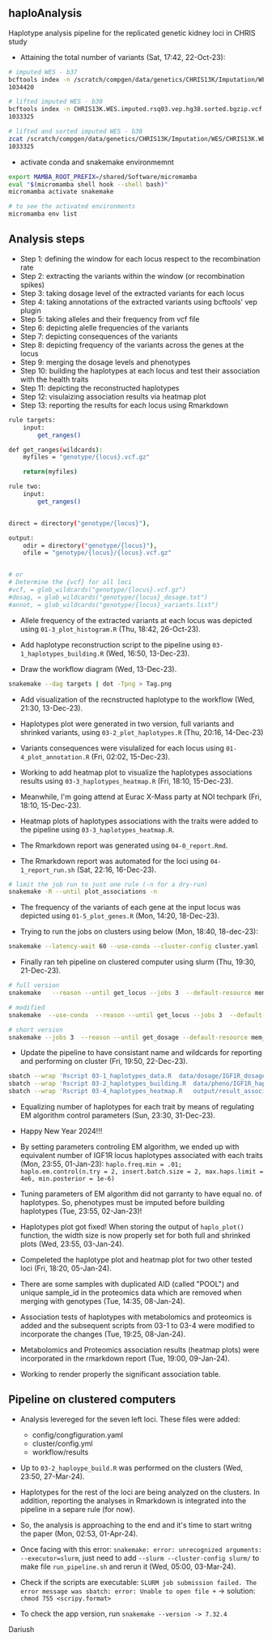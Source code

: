 ## haploAnalysis
Haplotype analysis pipeline for the replicated genetic kidney loci in CHRIS study

- Attaining the total number of variants (Sat, 17:42, 22-Oct-23):
 
```bash
# imputed WES - b37
bcftools index -n /scratch/compgen/data/genetics/CHRIS13K/Imputation/WES/CHRIS13K.WES.imputed.rsq03.vep.vcf.gz
1034420

# lifted imputed WES - b38
bcftools index -n CHRIS13K.WES.imputed.rsq03.vep.hg38.sorted.bgzip.vcf.gz
1033325

# lifted and sorted imputed WES - b38
zcat /scratch/compgen/data/genetics/CHRIS13K/Imputation/WES/CHRIS13K.WES.imputed.rsq03.vep.hg38.zip.vcf.gz | cut -f1-3 | grep -v "#" | wc -l
1033325
```

- activate conda and snakemake environmemnt

```bash
export MAMBA_ROOT_PREFIX=/shared/Software/micromamba
eval "$(micromamba shell hook --shell bash)"
micromamba activate snakemake

# to see the activated environments
micromamba env list
```
## Analysis steps
- Step 1: defining the window for each locus respect to the recombination rate
- Step 2: extracting the variants within the window (or recombination spikes)
- Step 3: taking dosage level of the extracted variants for each locus
- Step 4: taking annotations of the extracted variants using bcftools' vep plugin
- Step 5: taking alleles and their frequency from vcf file
- Step 6: depicting alelle frequencies of the variants
- Step 7: depicting consequences of the variants
- Step 8: depicting frequency of the variants across the genes at the locus
- Step 9: merging the dosage levels and phenotypes
- Step 10: building the haplotypes at each locus and test their association with the health traits
- Step 11: depicting the reconstructed haplotypes
- Step 12: visulaizing association results via heatmap plot
- Step 13: reporting the results for each locus using Rmarkdown

```bash
rule targets:
	input:
		get_ranges()

def get_ranges(wildcards):
	myfiles = "genotype/{locus}.vcf.gz"

	return(myfiles)

rule two:
	input:
		get_ranges()


direct = directory("genotype/{locus}"),

output:
	odir = directory("genotype/{locus}"),
	ofile = "genotype/{locus}/{locus}.vcf.gz"


# or 
# Determine the {vcf} for all loci
#vcf, = glob_wildcards("genotype/{locus}.vcf.gz")
#dosag, = glob_wildcards("genotype/{locus}_dosage.txt")
#annot, = glob_wildcards("genotype/{locus}_variants.list")

```
- Allele frequency of the extracted variants at each locus was depicted using `01-3_plot_histogram.R` (Thu, 18:42, 26-Oct-23).

- Add haplotype reconstruction script to the pipeline using `03-1_haplotypes_building.R` (Wed, 16:50, 13-Dec-23).

- Draw the workflow diagram (Wed, 13-Dec-23).

```bash
snakemake --dag targets | dot -Tpng > Tag.png
```

- Add visualization of the recnstructed haplotype to the workflow (Wed, 21:30, 13-Dec-23).

- Haplotypes plot were generated in two version, full variants and shrinked variants, using `03-2_plot_haplotypes.R` (Thu, 20:16, 14-Dec-23)

- Variants consequences were visulalized for each locus using `01-4_plot_annotation.R` (Fri, 02:02, 15-Dec-23).

- Working to add heatmap plot to visualize the haplotypes associations results using `03-3_haplotypes_heatmap.R` (Fri, 18:10, 15-Dec-23).

- Meanwhile, I'm going attend at Eurac X-Mass party at NOI techpark (Fri, 18:10, 15-Dec-23).

- Heatmap plots of haplotypes associations with the traits were added to the pipeline using `03-3_haplotypes_heatmap.R`.

- The Rmarkdown report was generated using `04-0_report.Rmd`.

- The Rmarkdown report was automated for the loci using `04-1_report_run.sh` (Sat, 22:16, 16-Dec-23).

```bash
# limit the job run to just one rule (-n for a dry-run)
snakemake -R --until plot_associations -n

```
- The frequency of the variants of each gene at the input locus was depicted using `01-5_plot_genes.R` (Mon, 14:20, 18-Dec-23).

- Trying to run the jobs on clusters using below (Mon, 18:40, 18-dec-23):
```bash
snakemake --latency-wait 60 --use-conda --cluster-config cluster.yaml --cluster "sbatch -p {cluster.partition}  --mem-per-cpu={cluster.mem} -c {cluster.cores}" --jobs 20
```

- Finally ran teh pipeline on clustered computer using slurm (Thu, 19:30, 21-Dec-23).

```bash
# full version
snakemake   --reason --until get_locus --jobs 3  --default-resource mem_gb=8800  --latency-wait 30  --keep-going  --cluster 'sbatch  --partition fast  --cores 3          --mem-per-cpu=8GB --output  output/{rule}.{wildcards}.out  -error   output/{rule}.{wildcards}.err'

# modified
snakemake  --use-conda  --reason --until get_locus --jobs 3  --default-resource mem_gb=8GB  --latency-wait 30  --keep-going  --cluster 'sbatch  -p fast -cpu-per-task {threads} --mem-per-cpu=8'

# short version
snakemake --jobs 3  --reason --until get_dosage --default-resource mem_gb=8192  --latency-wait 10  --keep-going  --cluster 'sbatch  -p fast -c 3 --mem-per-cpu=8GB'
```

- Update the pipeline to have consistant name and wildcards for reporting and performing on cluster (Fri, 19:50, 22-Dec-23).

```bash
sbatch --wrap 'Rscript 03-1_haplotypes_data.R  data/dosage/IGF1R_dosage.txt' -c 2 --mem-per-cpu=16GB -J "03-1_IGF1R.R"
sbatch --wrap 'Rscript 03-2_haplotypes_building.R  data/pheno/IGF1R_haplotypes_data.csv' -c 2 --mem-per-cpu=16GB -J "03-2_IGF1R.R"
sbatch --wrap 'Rscript 03-4_haplotypes_heatmap.R   output/result_associations/IGF1R_haplotypes_association.RDS' -c 2 --mem-per-cpu=16GB -J "03-4_IGF1R.R"
```

- Equalizing number of haplotypes for each trait by means of regulating EM algorithm control parameters (Sun, 23:30, 31-Dec-23).

- Happy New Year 2024!!!

- By setting parameters controling EM algorithm, we ended up with equivalent number of IGF1R locus haplotypes associated with each traits (Mon, 23:55, 01-Jan-23):
`haplo.freq.min = .01; haplo.em.control(n.try = 2, insert.batch.size = 2, max.haps.limit = 4e6, min.posterior = 1e-6)`

- Tuning parameters of EM algorithm did not garranty to have equal no. of haplotypes. So, phenotypes must be imputed before building haplotypes (Tue, 23:55, 02-Jan-23)! 

- Haplotypes plot got fixed! When storing the output of `haplo_plot()` function, the width size is now properly set for both full and shrinked plots (Wed, 23:55, 03-Jan-24).

- Compeleted the haplotype plot and heatmap plot for two other tested loci (Fri, 18:20, 05-Jan-24).

- There are some samples with duplicated AID (called "POOL") and unique sample_id in the proteomics data which are removed when merging with genotypes (Tue, 14:35, 08-Jan-24).

- Association tests of haplotypes with metabolomics and proteomics is added and the subsequent scripts from 03-1 to 03-4 were modified to incorporate the changes (Tue, 19:25, 08-Jan-24).

- Metabolomics and Proteomics association results (heatmap plots) were incorporated in the rmarkdown report (Tue, 19:00, 09-Jan-24).

- Working to render properly the significant association table.


## Pipeline on clustered computers

- Analysis levereged for the seven left loci. These files were added:
    - config/congfiguration.yaml
    - cluster/config.yml
    - workflow/results

- Up to `03-2_haploype_build.R` was performed on the clusters (Wed, 23:50, 27-Mar-24).

- Haplotypes for the rest of the loci are being analyzed on the clusters. In addition, reporting the analyses in Rmarkdown is integrated into the pipeline in a separe rule (for now).

- So, the analysis is approaching to the end and it's time to start writng the paper (Mon, 02:53, 01-Apr-24).

- Once facing with this error:  `snakemake: error: unrecognized arguments: --executor=slurm`, just need to add `--slurm --cluster-config slurm/` to make file `run_pipeline.sh` and rerun it (Wed, 05:00, 03-Mar-24).
- Check if the scripts are executable: `SLURM job submission failed. The error message was sbatch: error: Unable to open file +` -> solution: `chmod 755 <scripy.format>`

- To check the app version, run `snakemake --version -> 7.32.4`


Dariush